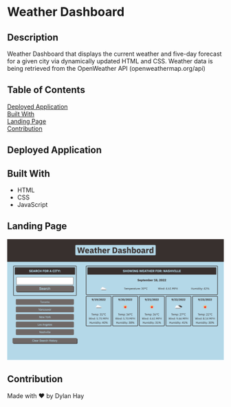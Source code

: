 # Weather Dashboard

## Description
Weather Dashboard that displays the current weather and five-day forecast for a given city via dynamically updated HTML and CSS. Weather data is being retrieved from the OpenWeather API (openweathermap.org/api)

## Table of Contents
[Deployed Application](#deployed-application)  
[Built With](#built-with)  
[Landing Page](#landing-page)  
[Contribution](#contribution)  

## Deployed Application

## Built With
* HTML
* CSS
* JavaScript

## Landing Page
![Screenshot](./assets/images/weather-dashboard-land.png "Landing Page")
## Contribution
Made with ❤️ by Dylan Hay